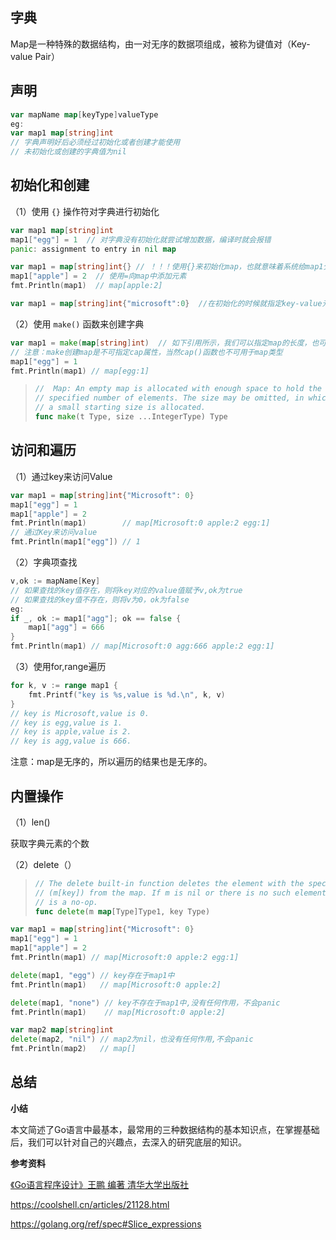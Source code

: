 ## 字典

Map是一种特殊的数据结构，由一对无序的数据项组成，被称为键值对（Key-value Pair）

## 声明

```go
var mapName map[keyType]valueType
eg:
var map1 map[string]int
// 字典声明好后必须经过初始化或者创建才能使用
// 未初始化或创建的字典值为nil
```

## 初始化和创建

（1）使用 ```{}``` 操作符对字典进行初始化

```go
var map1 map[string]int
map1["egg"] = 1  // 对字典没有初始化就尝试增加数据，编译时就会报错
panic: assignment to entry in nil map

var map1 = map[string]int{} // ！！！使用{}来初始化map，也就意味着系统给map1分配了存储空间
map1["apple"] = 2  // 使用=向map中添加元素
fmt.Println(map1)  // map[apple:2]

var map1 = map[string]int{"microsoft":0}  //在初始化的时候就指定key-value元素
```

（2）使用 ```make()``` 函数来创建字典

```go
var map1 = make(map[string]int)  // 如下引用所示，我们可以指定map的长度，也可以省略
// 注意：make创建map是不可指定cap属性，当然cap()函数也不可用于map类型
map1["egg"] = 1
fmt.Println(map1) // map[egg:1]
```

> ```go
> //  Map: An empty map is allocated with enough space to hold the
> // specified number of elements. The size may be omitted, in which case
> // a small starting size is allocated.
> func make(t Type, size ...IntegerType) Type
> ```

## 访问和遍历

（1）通过key来访问Value

```go
var map1 = map[string]int{"Microsoft": 0}
map1["egg"] = 1
map1["apple"] = 2
fmt.Println(map1)        // map[Microsoft:0 apple:2 egg:1]
// 通过Key来访问value
fmt.Println(map1["egg"]) // 1
```

（2）字典项查找

```go
v,ok := mapName[Key]
// 如果查找的key值存在，则将key对应的value值赋予v,ok为true
// 如果查找的key值不存在，则将v为0，ok为false
eg:
if _, ok := map1["agg"]; ok == false {
    map1["agg"] = 666
}
fmt.Println(map1) // map[Microsoft:0 agg:666 apple:2 egg:1]
```

（3）使用for,range遍历

```go
for k, v := range map1 {
    fmt.Printf("key is %s,value is %d.\n", k, v)
}
// key is Microsoft,value is 0.
// key is egg,value is 1.
// key is apple,value is 2.
// key is agg,value is 666.
```

注意：map是无序的，所以遍历的结果也是无序的。

## 内置操作

（1）len()

获取字典元素的个数

（2）delete（）

> ```go
> // The delete built-in function deletes the element with the specified key
> // (m[key]) from the map. If m is nil or there is no such element, delete
> // is a no-op.
> func delete(m map[Type]Type1, key Type)
> ```

```go
var map1 = map[string]int{"Microsoft": 0}
map1["egg"] = 1
map1["apple"] = 2
fmt.Println(map1) // map[Microsoft:0 apple:2 egg:1]

delete(map1, "egg") // key存在于map1中
fmt.Println(map1)   // map[Microsoft:0 apple:2]

delete(map1, "none") // key不存在于map1中,没有任何作用，不会panic
fmt.Println(map1)    // map[Microsoft:0 apple:2]

var map2 map[string]int
delete(map2, "nil") // map2为nil，也没有任何作用,不会panic
fmt.Println(map2)   // map[]
```

## 总结

**小结**

本文简述了Go语言中最基本，最常用的三种数据结构的基本知识点，在掌握基础后，我们可以针对自己的兴趣点，去深入的研究底层的知识。

**参考资料**

[《Go语言程序设计》王鹏 编著 清华大学出版社](http://www.tup.tsinghua.edu.cn/booksCenter/book_05443601.html)

https://coolshell.cn/articles/21128.html

https://golang.org/ref/spec#Slice_expressions

